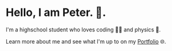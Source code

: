 # Hello, I am Peter. 👋.

I'm a highschool student who loves coding 👨‍💻 and physics 🌌.

Learn more about me and see what I'm up to on my <a href="https://zlushiie.pages.dev/">Portfolio</a> 🌐.
